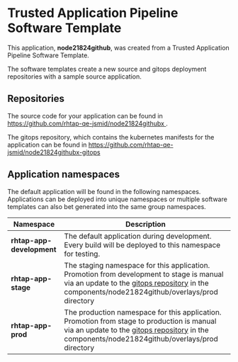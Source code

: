 # Trusted Application Pipeline Software Template

This application, **node21824github**, was created from a Trusted Application Pipeline Software Template.

The software templates create a new source and gitops deployment repositories with a sample source application. 

## Repositories

The source code for your application can be found in [https://github.com/rhtap-qe-jsmid/node21824githubx ](https://github.com/rhtap-qe-jsmid/node21824githubx ).
 
The gitops repository, which contains the kubernetes manifests for the application can be found in 
[https://github.com/rhtap-qe-jsmid/node21824githubx-gitops ](https://github.com/rhtap-qe-jsmid/node21824githubx-gitops ) 

## Application namespaces 

The default application will be found in the following namespaces. Applications can be deployed into unique namespaces or multiple software templates can also bet generated into the same group namespaces.  

|  Namespace   |  Description   |  
| -------- | -------- |   
| **rhtap-app-development** | The default application during development. Every build will be deployed to this namespace for testing. | 
| **rhtap-app-stage** | The staging namespace for this application. Promotion from development to stage is manual via an update to the [gitops repository](https://github.com/rhtap-qe-jsmid/node21824githubx-gitops ) in the components/node21824github/overlays/prod directory |  
| **rhtap-app-prod** | The production namespace for this application. Promotion from stage to production is manual via an update to the [gitops repository](https://github.com/rhtap-qe-jsmid/node21824githubx-gitops ) in the components/node21824github/overlays/prod directory | 